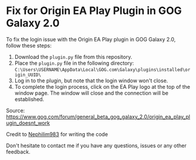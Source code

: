 # Fix for Origin EA Play Plugin in GOG Galaxy 2.0

To fix the login issue with the Origin EA Play plugin in GOG Galaxy 2.0, follow these steps:

1. Download the `plugin.py` file from this repository.
2. Place the `plugin.py` file in the following directory: `C:\Users\USERNAME\AppData\Local\GOG.com\Galaxy\plugins\installed\origin_UUID\`
3. Log in to the plugin, but note that the login window won't close.
4. To complete the login process, click on the EA Play logo at the top of the window page. The window will close and the connection will be established.

Source: https://www.gog.com/forum/general_beta_gog_galaxy_2.0/origin_ea_play_plugin_doesnt_work

Credit to [Nephilim983](https://www.gog.com/u/Nephilim983) for writing the code

Don't hesitate to contact me if you have any questions, issues or any other feedback.
